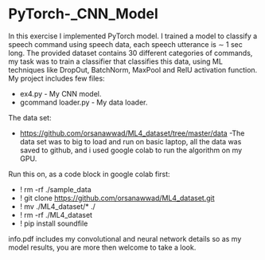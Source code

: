 # PyTorch-_CNN_Model

In this exercise I implemented PyTorch model.
I trained a model to classify a speech command using speech data, each speech utterance is ∼ 1 sec long.
The provided dataset contains 30 different categories of commands, my task was to train a classifier that classifies this data,
using ML techniques like DropOut, BatchNorm, MaxPool and RelU activation function.
My project includes few files:
* ex4.py - My CNN model.
* gcommand loader.py - My data loader.

The data set:
* https://github.com/orsanawwad/ML4_dataset/tree/master/data -The data set was to big to load and run on basic laptop,
all the data was saved to github, and i used google colab to run the algorithm on my GPU. 

Run this on, as a code block in google colab first:
* ! rm -rf ./sample_data
* ! git clone https://github.com/orsanawwad/ML4_dataset.git
* ! mv ./ML4_dataset/* ./
* ! rm -rf ./ML4_dataset
* ! pip install soundfile

info.pdf includes my convolutional and neural network details so as my model results, you are more then welcome to take a look.
